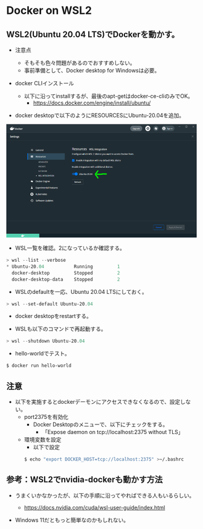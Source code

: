 # Docker on WSL2

## WSL2(Ubuntu 20.04 LTS)でDockerを動かす。

- 注意点
  - そもそも色々問題があるのでおすすめしない。
  - 事前準備として、Docker desktop for Windowsは必要。

- docker CLIインストール
  - 以下に沿ってinstallするが、最後のapt-getはdocker-ce-cliのみでOK。
    - https://docs.docker.com/engine/install/ubuntu/

- docker desktopで以下のようにRESOURCESにUbuntu-20.04を追加。

<img height="300" src="./figures/fig001.png">

- WSL一覧を確認。2になっているか確認する。
```powershell
> wsl --list --verbose
* Ubuntu-20.04           Running         1
  docker-desktop         Stopped         2
  docker-desktop-data    Stopped         2
```

- WSLのdefaultを一応、Ubuntu 20.04 LTSにしておく。
```powershell
> wsl --set-default Ubuntu-20.04
```

- docker desktopをrestartする。

- WSLも以下のコマンドで再起動する。
```powershell
> wsl --shutdown Ubuntu-20.04
```

- hello-worldでテスト。
```sh
$ docker run hello-world
```

## 注意

- 以下を実施するとdockerデーモンにアクセスできなくなるので、設定しない。
  - port2375を有効化
    - Docker Desktopのメニューで、以下にチェックをする。
      - 「Expose daemon on tcp://localhost:2375 without TLS」
  - 環境変数を設定
    - 以下で設定
    ```sh
    $ echo "export DOCKER_HOST=tcp://localhost:2375" >~/.bashrc
    ```

## 参考：WSL2でnvidia-dockerも動かす方法

- うまくいかなかったが、以下の手順に沿ってやればできる人もいるらしい。
  - https://docs.nvidia.com/cuda/wsl-user-guide/index.html

- Windows 11だともっと簡単なのかもしれない。
